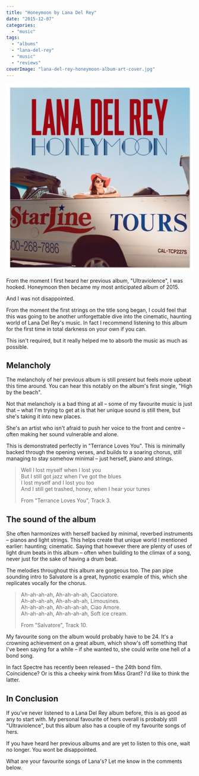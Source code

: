 ```yaml
---
title: "Honeymoon by Lana Del Rey"
date: "2015-12-07"
categories: 
  - "music"
tags: 
  - "albums"
  - "lana-del-rey"
  - "music"
  - "reviews"
coverImage: "lana-del-rey-honeymoon-album-art-cover.jpg"
---
```


![](images/lana-del-rey-honeymoon-album-art-cover.jpg)

From the moment I first heard her previous album, "Ultraviolence", I was hooked. Honeymoon then became my most anticipated album of 2015.

And I was not disappointed.

From the moment the first strings on the title song began, I could feel that this was going to be another unforgettable dive into the cinematic, haunting world of Lana Del Rey's music. In fact I recommend listening to this album for the first time in total darkness on your own if you can.

This isn't required, but it really helped me to absorb the music as much as possible.

## Melancholy

The melancholy of her previous album is still present but feels more upbeat this time around. You can hear this notably on the album's first single, "High by the beach".

Not that melancholy is a bad thing at all – some of my favourite music is just that – what I'm trying to get at is that her unique sound is still there, but she's taking it into new places.

She's an artist who isn't afraid to push her voice to the front and centre – often making her sound vulnerable and alone.

This is demonstrated perfectly in "Terrance Loves You". This is minimally backed through the opening verses, and builds to a soaring chorus, still managing to stay somehow minimal – just herself, piano and strings.

> Well I lost myself when I lost you  
> But I still got jazz when I've got the blues  
> I lost myself and I lost you too  
> And I still get trashed, honey, when I hear your tunes
> 
> From "Terrance Loves You", Track 3.

## The sound of the album

She often harmonizes with herself backed by minimal, reverbed instruments – pianos and light strings. This helps create that unique world I mentioned earlier: haunting; cinematic. Saying that however there are plenty of uses of light drum beats in this album – often when building to the climax of a song, never just for the sake of having a drum beat.

The melodies throughout this album are gorgeous too. The pan pipe sounding intro to Salvatore is a great, hypnotic example of this, which she replicates vocally for the chorus.

> Ah-ah-ah-ah, Ah-ah-ah-ah, Cacciatore.  
> Ah-ah-ah-ah, Ah-ah-ah-ah, Limousines.  
> Ah-ah-ah-ah, Ah-ah-ah-ah, Ciao Amore.  
> Ah-ah-ah-ah, Ah-ah-ah-ah, Soft ice cream.
> 
> From "Salvatore", Track 10.

My favourite song on the album would probably have to be 24. It's a crowning achievement on a great album, which show's off something that I've been saying for a while – if she wanted to, she could write one hell of a bond song.

In fact Spectre has recently been released – the 24th bond film. Coincidence? Or is this a cheeky wink from Miss Grant? I'd like to think the latter.

## In Conclusion

If you've never listened to a Lana Del Rey album before, this is as good as any to start with. My personal favourite of hers overall is probably still "Ultraviolence", but this album also has a couple of my favourite songs of hers.

If you have heard her previous albums and are yet to listen to this one, wait no longer. You wont be disappointed.

What are your favourite songs of Lana's? Let me know in the comments below.
